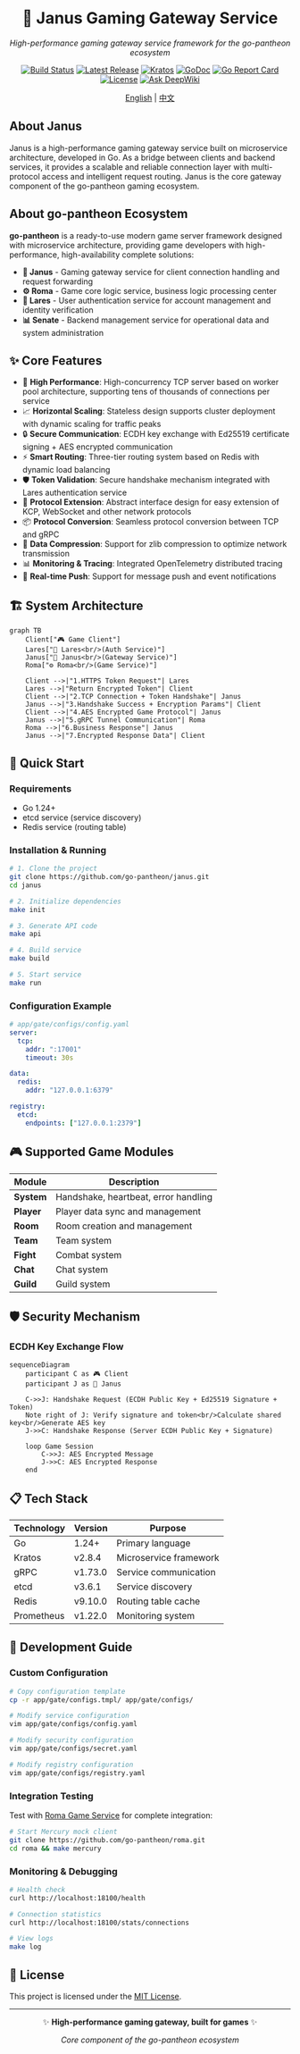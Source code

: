 <div align="center">
  <h1>🔰 Janus Gaming Gateway Service</h1>
  <p><em>High-performance gaming gateway service framework for the go-pantheon ecosystem</em></p>
</div>

<p align="center">
<a href="https://github.com/go-pantheon/janus/actions"><img src="https://github.com/go-pantheon/janus/workflows/Go/badge.svg" alt="Build Status"></a>
<a href="https://github.com/go-pantheon/janus/releases"><img src="https://img.shields.io/github/v/release/go-pantheon/janus" alt="Latest Release"></a>
<a href="https://github.com/go-kratos/kratos"><img src="https://img.shields.io/badge/Kratos-v2.8.4-blue" alt="Kratos"></a>
<a href="https://pkg.go.dev/github.com/go-pantheon/janus"><img src="https://pkg.go.dev/badge/github.com/go-pantheon/janus" alt="GoDoc"></a>
<a href="https://goreportcard.com/report/github.com/go-pantheon/janus"><img src="https://goreportcard.com/badge/github.com/go-pantheon/janus" alt="Go Report Card"></a>
<a href="https://github.com/go-pantheon/janus/blob/main/LICENSE"><img src="https://img.shields.io/github/license/go-pantheon/janus" alt="License"></a>
<a href="https://deepwiki.com/go-pantheon/janus"><img src="https://deepwiki.com/badge.svg" alt="Ask DeepWiki"></a>
</p>

<p align="center">
  <a href="README.md">English</a> | <a href="README-zh.md">中文</a>
</p>

## About Janus

Janus is a high-performance gaming gateway service built on microservice architecture, developed in Go. As a bridge between clients and backend services, it provides a scalable and reliable connection layer with multi-protocol access and intelligent request routing. Janus is the core gateway component of the go-pantheon gaming ecosystem.

## About go-pantheon Ecosystem

**go-pantheon** is a ready-to-use modern game server framework designed with microservice architecture, providing game developers with high-performance, high-availability complete solutions:

- **🔰 Janus** - Gaming gateway service for client connection handling and request forwarding
- **⚙️ Roma** - Game core logic service, business logic processing center
- **🔐 Lares** - User authentication service for account management and identity verification
- **📊 Senate** - Backend management service for operational data and system administration

## ✨ Core Features

- 🚀 **High Performance**: High-concurrency TCP server based on worker pool architecture, supporting tens of thousands of connections per service
- 📈 **Horizontal Scaling**: Stateless design supports cluster deployment with dynamic scaling for traffic peaks
- 🔒 **Secure Communication**: ECDH key exchange with Ed25519 certificate signing + AES encrypted communication
- ⚡ **Smart Routing**: Three-tier routing system based on Redis with dynamic load balancing
- 🛡️ **Token Validation**: Secure handshake mechanism integrated with Lares authentication service
- 🔌 **Protocol Extension**: Abstract interface design for easy extension of KCP, WebSocket and other network protocols
- 📦 **Protocol Conversion**: Seamless protocol conversion between TCP and gRPC
- 🔄 **Data Compression**: Support for zlib compression to optimize network transmission
- 📊 **Monitoring & Tracing**: Integrated OpenTelemetry distributed tracing
- 🎯 **Real-time Push**: Support for message push and event notifications

## 🏗️ System Architecture

```mermaid
graph TB
    Client["🎮 Game Client"]
    Lares["🔐 Lares<br/>(Auth Service)"]
    Janus["🔰 Janus<br/>(Gateway Service)"]
    Roma["⚙️ Roma<br/>(Game Service)"]

    Client -->|"1.HTTPS Token Request"| Lares
    Lares -->|"Return Encrypted Token"| Client
    Client -->|"2.TCP Connection + Token Handshake"| Janus
    Janus -->|"3.Handshake Success + Encryption Params"| Client
    Client -->|"4.AES Encrypted Game Protocol"| Janus
    Janus -->|"5.gRPC Tunnel Communication"| Roma
    Roma -->|"6.Business Response"| Janus
    Janus -->|"7.Encrypted Response Data"| Client
```

## 🚀 Quick Start

### Requirements

- Go 1.24+
- etcd service (service discovery)
- Redis service (routing table)

### Installation & Running

```bash
# 1. Clone the project
git clone https://github.com/go-pantheon/janus.git
cd janus

# 2. Initialize dependencies
make init

# 3. Generate API code
make api

# 4. Build service
make build

# 5. Start service
make run
```

### Configuration Example

```yaml
# app/gate/configs/config.yaml
server:
  tcp:
    addr: ":17001"
    timeout: 30s

data:
  redis:
    addr: "127.0.0.1:6379"

registry:
  etcd:
    endpoints: ["127.0.0.1:2379"]
```

## 🎮 Supported Game Modules

| Module     | Description                          |
| ---------- | ------------------------------------ |
| **System** | Handshake, heartbeat, error handling |
| **Player** | Player data sync and management      |
| **Room**   | Room creation and management         |
| **Team**   | Team system                          |
| **Fight**  | Combat system                        |
| **Chat**   | Chat system                          |
| **Guild**  | Guild system                         |

## 🛡️ Security Mechanism

### ECDH Key Exchange Flow

```mermaid
sequenceDiagram
    participant C as 🎮 Client
    participant J as 🔰 Janus

    C->>J: Handshake Request (ECDH Public Key + Ed25519 Signature + Token)
    Note right of J: Verify signature and token<br/>Calculate shared key<br/>Generate AES key
    J->>C: Handshake Response (Server ECDH Public Key + Signature)

    loop Game Session
        C->>J: AES Encrypted Message
        J->>C: AES Encrypted Response
    end
```

## 📋 Tech Stack

| Technology | Version | Purpose                |
| ---------- | ------- | ---------------------- |
| Go         | 1.24+   | Primary language       |
| Kratos     | v2.8.4  | Microservice framework |
| gRPC       | v1.73.0 | Service communication  |
| etcd       | v3.6.1  | Service discovery      |
| Redis      | v9.10.0 | Routing table cache    |
| Prometheus | v1.22.0 | Monitoring system      |

## 🔧 Development Guide

### Custom Configuration

```bash
# Copy configuration template
cp -r app/gate/configs.tmpl/ app/gate/configs/

# Modify service configuration
vim app/gate/configs/config.yaml

# Modify security configuration
vim app/gate/configs/secret.yaml

# Modify registry configuration
vim app/gate/configs/registry.yaml
```

### Integration Testing

Test with [Roma Game Service](https://github.com/go-pantheon/roma) for complete integration:

```bash
# Start Mercury mock client
git clone https://github.com/go-pantheon/roma.git
cd roma && make mercury
```

### Monitoring & Debugging

```bash
# Health check
curl http://localhost:18100/health

# Connection statistics
curl http://localhost:18100/stats/connections

# View logs
make log
```

## 📄 License

This project is licensed under the [MIT License](https://github.com/go-pantheon/janus/blob/main/LICENSE).

---

<div align="center">
  <p>✨ <strong>High-performance gaming gateway, built for games</strong> ✨</p>
  <p><em>Core component of the go-pantheon ecosystem</em></p>
</div>
